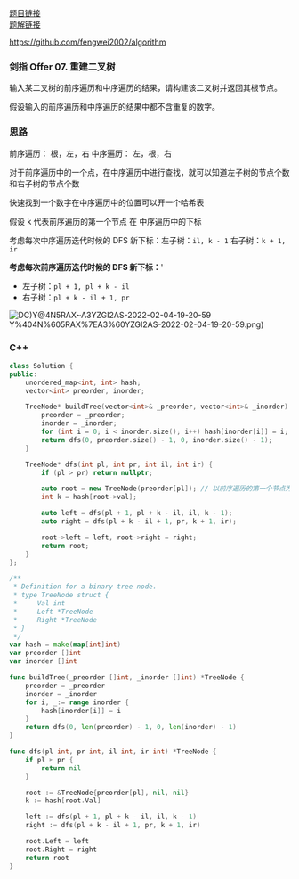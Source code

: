 [题目链接](https://leetcode-cn.com/problems/zhong-jian-er-cha-shu-lcof/)  
[题解链接](https://leetcode-cn.com/problems/zhong-jian-er-cha-shu-lcof/solution/jz07-fengwei2002-by-kycu-ic03/)

https://github.com/fengwei2002/algorithm

### 剑指 Offer 07. 重建二叉树

输入某二叉树的前序遍历和中序遍历的结果，请构建该二叉树并返回其根节点。

假设输入的前序遍历和中序遍历的结果中都不含重复的数字。

### 思路

前序遍历： 根，左，右
中序遍历： 左，根，右

对于前序遍历中的一个点，在中序遍历中进行查找，就可以知道左子树的节点个数和右子树的节点个数

快速找到一个数字在中序遍历中的位置可以开一个哈希表

假设 k 代表前序遍历的第一个节点 在 中序遍历中的下标

考虑每次中序遍历迭代时候的 DFS 新下标：左子树：`il, k - 1` 右子树：`k + 1, ir`

**考虑每次前序遍历迭代时候的 DFS 新下标：**'
- 左子树：`pl + 1, pl + k - il`
- 右子树：`pl + k - il + 1, pr`

![DC)Y@4N`5RAX~A3`YZGI2AS-2022-02-04-19-20-59](https://raw.githubusercontent.com/fengwei2002/Pictures_02/master/images/DC)Y%404N%605RAX%7EA3%60YZGI2AS-2022-02-04-19-20-59.png)

### C++

``` cpp
class Solution {
public:
    unordered_map<int, int> hash;
    vector<int> preorder, inorder;

    TreeNode* buildTree(vector<int>& _preorder, vector<int>& _inorder) {
        preorder = _preorder;
        inorder = _inorder;
        for (int i = 0; i < inorder.size(); i++) hash[inorder[i]] = i;
        return dfs(0, preorder.size() - 1, 0, inorder.size() - 1);
    }

    TreeNode* dfs(int pl, int pr, int il, int ir) {
        if (pl > pr) return nullptr;

        auto root = new TreeNode(preorder[pl]); // 以前序遍历的第一个节点为根节点开辟一颗树
        int k = hash[root->val];

        auto left = dfs(pl + 1, pl + k - il, il, k - 1);
        auto right = dfs(pl + k - il + 1, pr, k + 1, ir);

        root->left = left, root->right = right;
        return root;
    }
};
```

``` go
/**
 * Definition for a binary tree node.
 * type TreeNode struct {
 *     Val int
 *     Left *TreeNode
 *     Right *TreeNode
 * }
 */
var hash = make(map[int]int)
var preorder []int
var inorder []int

func buildTree(_preorder []int, _inorder []int) *TreeNode {
    preorder = _preorder
    inorder = _inorder
    for i, _:= range inorder {
        hash[inorder[i]] = i
    }
    return dfs(0, len(preorder) - 1, 0, len(inorder) - 1)
}

func dfs(pl int, pr int, il int, ir int) *TreeNode {
    if pl > pr {
        return nil
    }

    root := &TreeNode{preorder[pl], nil, nil}
    k := hash[root.Val]

    left := dfs(pl + 1, pl + k - il, il, k - 1)
    right := dfs(pl + k - il + 1, pr, k + 1, ir)

    root.Left = left
    root.Right = right
    return root
}
```